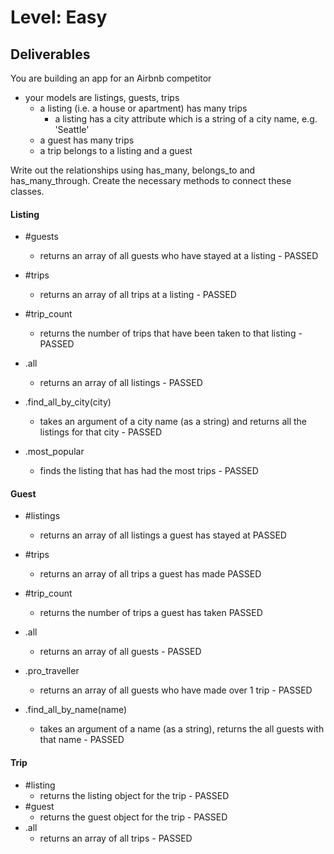 # Level: Easy

## Deliverables
You are building an app for an Airbnb competitor
- your models are listings, guests, trips
  - a listing (i.e. a house or apartment) has many trips
    - a listing has a city attribute which is a string of a city name, e.g. 'Seattle'
  - a guest has many trips
  - a trip belongs to a listing and a guest

Write out the relationships using has_many, belongs_to and has_many_through. Create the necessary methods to connect these classes.

#### Listing
- #guests
  - returns an array of all guests who have stayed at a listing - PASSED
- #trips
  - returns an array of all trips at a listing - PASSED
- #trip_count
  - returns the number of trips that have been taken to that listing - PASSED
- .all
  - returns an array of all listings - PASSED
- .find_all_by_city(city)
  - takes an argument of a city name (as a string) and returns all the listings for that city - PASSED

- .most_popular
  - finds the listing that has had the most trips - PASSED

#### Guest
- #listings
  - returns an array of all listings a guest has stayed at PASSED

- #trips
  - returns an array of all trips a guest has made PASSED

- #trip_count
  - returns the number of trips a guest has taken PASSED

- .all
  - returns an array of all guests - PASSED

- .pro_traveller
  - returns an array of all guests who have made over 1 trip - PASSED

- .find_all_by_name(name)
  - takes an argument of a name (as a string), returns the all guests with that name - PASSED
 
#### Trip
- #listing
  - returns the listing object for the trip - PASSED
- #guest
  - returns the guest object for the trip - PASSED
- .all
  - returns an array of all trips - PASSED
